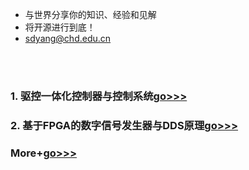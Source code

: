 - 与世界分享你的知识、经验和见解
- 将开源进行到底！
- sdyang@chd.edu.cn

<br /> 
<br /> 

### 1. 驱控一体化控制器与控制系统[go>>>](https://www.baidu.com)
### 2. 基于FPGA的数字信号发生器与DDS原理[go>>>](https://www.baidu.com)
###    More+[go>>>](https://github.com/delta-studio/delta-studio.io/blob/master/%E9%A9%B1%E6%8E%A7%E4%B8%80%E4%BD%93%E5%8C%96%E6%8E%A7%E5%88%B6%E5%99%A8%E4%B8%8E%E6%8E%A7%E5%88%B6%E7%B3%BB%E7%BB%9F.md)


